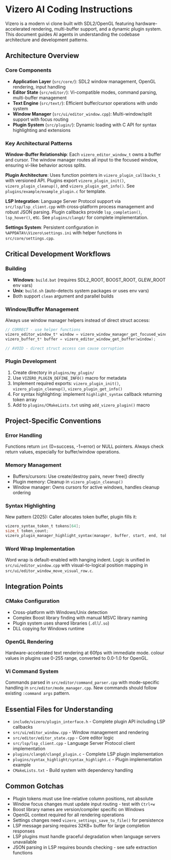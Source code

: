 # Vizero AI Coding Instructions

Vizero is a modern vi clone built with SDL2/OpenGL featuring hardware-accelerated rendering, multi-buffer support, and a dynamic plugin system. This document guides AI agents in understanding the codebase architecture and development patterns.

## Architecture Overview

### Core Components
- **Application Layer** (`src/core/`): SDL2 window management, OpenGL rendering, input handling
- **Editor State** (`src/editor/`): Vi-compatible modes, command parsing, multi-buffer management
- **Text Engine** (`src/text/`): Efficient buffer/cursor operations with undo system
- **Window Manager** (`src/ui/editor_window.cpp`): Multi-window/split support with focus routing
- **Plugin System** (`src/plugin/`): Dynamic loading with C API for syntax highlighting and extensions

### Key Architectural Patterns

**Window-Buffer Relationship**: Each `vizero_editor_window_t` owns a buffer and cursor. The window manager routes all input to the focused window, ensuring vi-like behavior across splits.

**Plugin Architecture**: Uses function pointers in `vizero_plugin_callbacks_t` with versioned API. Plugins export `vizero_plugin_init()`, `vizero_plugin_cleanup()`, and `vizero_plugin_get_info()`. See `plugins/example/example_plugin.c` for template.

**LSP Integration**: Language Server Protocol support via `src/lsp/lsp_client.cpp` with cross-platform process management and robust JSON parsing. Plugin callbacks provide `lsp_completion()`, `lsp_hover()`, etc. See `plugins/clangd/` for complete implementation.

**Settings System**: Persistent configuration in `%APPDATA%\Vizero\settings.ini` with helper functions in `src/core/settings.cpp`.

## Critical Development Workflows

### Building
- **Windows**: `build.bat` (requires SDL2_ROOT, BOOST_ROOT, GLEW_ROOT env vars)
- **Unix**: `build.sh` (auto-detects system packages or uses env vars)
- Both support `clean` argument and parallel builds

### Window/Buffer Management
Always use window manager helpers instead of direct struct access:
```c
// CORRECT - use helper functions
vizero_editor_window_t* window = vizero_window_manager_get_focused_window(manager);
vizero_buffer_t* buffer = vizero_editor_window_get_buffer(window);

// AVOID - direct struct access can cause corruption
```

### Plugin Development
1. Create directory in `plugins/my_plugin/`
2. Use `VIZERO_PLUGIN_DEFINE_INFO()` macro for metadata
3. Implement required exports: `vizero_plugin_init()`, `vizero_plugin_cleanup()`, `vizero_plugin_get_info()`
4. For syntax highlighting: implement `highlight_syntax` callback returning token array
5. Add to `plugins/CMakeLists.txt` using `add_vizero_plugin()` macro

## Project-Specific Conventions

### Error Handling
Functions return `int` (0=success, -1=error) or NULL pointers. Always check return values, especially for buffer/window operations.

### Memory Management
- Buffers/cursors: Use create/destroy pairs, never free() directly
- Plugin memory: Cleanup in `vizero_plugin_cleanup()`
- Window manager: Owns cursors for active windows, handles cleanup ordering

### Syntax Highlighting
New pattern (2025): Caller allocates token buffer, plugin fills it:
```c
vizero_syntax_token_t tokens[64];
size_t token_count;
vizero_plugin_manager_highlight_syntax(manager, buffer, start, end, tokens, 64, &token_count);
```

### Word Wrap Implementation
Word wrap is default-enabled with hanging indent. Logic is unified in `src/ui/editor_window.cpp` with visual-to-logical position mapping in `src/ui/editor_window_move_visual_row.c`.

## Integration Points

### CMake Configuration
- Cross-platform with Windows/Unix detection
- Complex Boost library finding with manual MSVC library naming
- Plugin system uses shared libraries (`.dll`/`.so`)
- DLL copying for Windows runtime

### OpenGL Rendering
Hardware-accelerated text rendering at 60fps with immediate mode. colour values in plugins use 0-255 range, converted to 0.0-1.0 for OpenGL.

### Vi Command System
Commands parsed in `src/editor/command_parser.cpp` with mode-specific handling in `src/editor/mode_manager.cpp`. New commands should follow existing `:command args` pattern.

## Essential Files for Understanding

- `include/vizero/plugin_interface.h` - Complete plugin API including LSP callbacks
- `src/ui/editor_window.cpp` - Window management and rendering
- `src/editor/editor_state.cpp` - Core editor logic
- `src/lsp/lsp_client.cpp` - Language Server Protocol client implementation
- `plugins/clangd/clangd_plugin.c` - Complete LSP plugin implementation
- `plugins/syntax_highlight/syntax_highlight.c` - Plugin implementation example
- `CMakeLists.txt` - Build system with dependency handling

## Common Gotchas

- Plugin tokens must use line-relative column positions, not absolute
- Window focus changes must update input routing - test with `Ctrl+w`
- Boost library names are version/compiler specific on Windows
- OpenGL context required for all rendering operations
- Settings changes need `vizero_settings_save_to_file()` for persistence
- LSP message parsing requires 32KB+ buffer for large completion responses
- LSP plugins must handle graceful degradation when language servers unavailable
- JSON parsing in LSP requires bounds checking - see safe extraction functions
